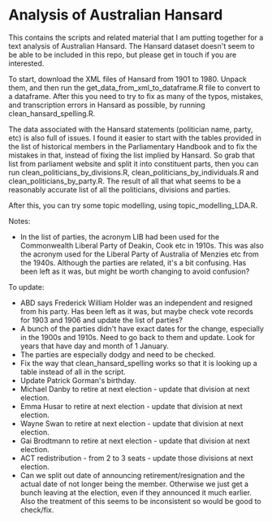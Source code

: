 # Analysis of Australian Hansard

This contains the scripts and related material that I am putting together for a text analysis of Australian Hansard. The Hansard dataset doesn't seem to be able to be included in this repo, but please get in touch if you are interested.

To start, download the XML files of Hansard from 1901 to 1980. Unpack them, and then run the get_data_from_xml_to_dataframe.R file to convert to a dataframe. After this you need to try to fix as many of the typos, mistakes, and transcription errors in Hansard as possible, by running clean_hansard_spelling.R. 

The data associated with the Hansard statements (politician name, party, etc) is also full of issues. I found it easier to start with the tables provided in the list of historical members in the Parliamentary Handbook and to fix the mistakes in that, instead of fixing the list implied by Hansard. So grab that list from parliament website and split it into constituent parts, then you can run clean_politicians_by_divisions.R, clean_politicians_by_individuals.R and clean_politicians_by_party.R. The result of all that what seems to be a reasonably accurate list of all the politicians, divisions and parties.

After this, you can try some topic modelling, using topic_modelling_LDA.R.



Notes:

- In the list of parties, the acronym LIB had been used for the Commonwealth Liberal Party of Deakin, Cook etc in 1910s. This was also the acronym used for the Liberal Party of Australia of Menzies etc from the 1940s. Although the parties are related, it's a bit confusing. Has been left as it was, but might be worth changing to avoid confusion?

To update:

- ABD says Frederick William Holder was an independent and resigned from his party. Has been left as it was, but maybe check vote records for 1903 and 1906 and update the list of parties?
- A bunch of the parties didn't have exact dates for the change, especially in the 1900s and 1910s. Need to go back to them and update. Look for years that have day and month of 1 January.
- The parties are especially dodgy and need to be checked.
- Fix the way that clean_hansard_spelling works so that it is looking up a table instead of all in the script.
- Update Patrick Gorman's birthday.
- Michael Danby to retire at next election - update that division at next election.
- Emma Husar to retire at next election - update that division at next election.
- Wayne Swan to retire at next election - update that division at next election.
- Gai Brodtmann to retire at next election - update that division at next election.
- ACT redistribution - from 2 to 3 seats - update those divisions at next election.
- Can we split out date of announcing retirement/resignation and the actual date of not longer being the member. Otherwise we just get a bunch leaving at the election, even if they announced it much earlier. Also the treatment of this seems to be inconsistent so would be good to check/fix.

